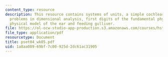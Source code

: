 ```yaml
---
content_type: resource
description: This resource contains systems of units, a simple cochlear model, short
  problems in dimensional analysis, first digits of the fundamental physical constants,
  physical model of the ear and feeding gulliver.
file: https://ol-ocw-studio-app-production.s3.amazonaws.com/courses/hst-750-modeling-issues-in-speech-and-hearing-spring-2006/1a8aa08969bf7c00925d2dc61ac31905_pset04_wk05.pdf
file_type: application/pdf
resourcetype: Document
title: pset04_wk05.pdf
uid: 1a8aa089-69bf-7c00-925d-2dc61ac31905
---
```


